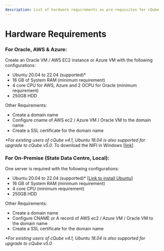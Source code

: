 ```yaml
---
description: List of hardware requirements as pre-requisites for cQube V 5.0
---
```


# Hardware Requirements

### For Oracle, AWS & Azure:

Create an Oracle VM / AWS EC2 instance or Azure VM with the following configurations:

* Ubuntu 20.04 to 22.04 (supported)\*&#x20;
* 16 GB of System RAM (minimum requirement)
* 4 core CPU for AWS, Azure and 2 OCPU for Oracle (minimum requirement)
* 250GB HDD

Other Requirements:

* Create a domain name
* Configure cname of AWS ec2 / Azure VM / Oracle VM to the domain name
* Create a SSL certificate for the domain name

_\*For existing users of cQube v4.1, Ubuntu 18.04 is also supported for upgrade to cQube v5.0._
To download the NIFI in Windows [[link](https://archive.apache.org/dist/nifi/1.12.1/nifi-1.12.1-bin.zip)]

### For On-Premise (State Data Centre, Local):

One server is required with the following configurations:

* Ubuntu 20.04 to 22.04 (supported)\* \[[Link to install Ubuntu](https://ubuntu.com/tutorials/install-ubuntu-desktop#1-overview)]
* 16 GB of System RAM (minimum requirement)
* 4 core CPU (minimum requirement)
* 250GB HDD

Other Requirements:

* Create a domain name
* Configure CNAME or A record of AWS ec2 / Azure VM / Oracle VM to the domain name
* Create a SSL certificate for the domain name

_\*For existing users of cQube v4.1, Ubuntu 18.04 is also supported for upgrade to cQube v5.0._
